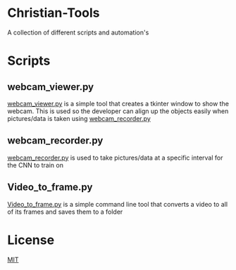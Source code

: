 # Christian-Tools
A collection of different scripts and automation's

# Scripts
## webcam_viewer.py
[webcam_viewer.py](webcam_viewer.py) is a simple tool that creates a tkinter window to show the webcam. This is used so the developer can align up the objects easily when pictures/data is taken using [webcam_recorder.py](webcam_recorder.py)

## webcam_recorder.py
[webcam_recorder.py](webcam_recorder.py) is used to take pictures/data at a specific interval for the CNN to train on

## Video_to_frame.py
[Video_to_frame.py](Video_to_frame.py) is a simple command line tool that converts a video to all of its frames and saves them to a folder

# License
[MIT](https://choosealicense.com/licenses/mit/)